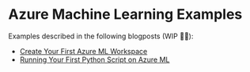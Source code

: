 # Azure Machine Learning Examples

Examples described in the following blogposts (WIP 👷🏻):

  - [Create Your First Azure ML Workspace](https://nateraw.com/2021/04/04/azureml-create/)
  - [Running Your First Python Script on Azure ML](https://nateraw.com/2021/04/05/azureml-basic/)